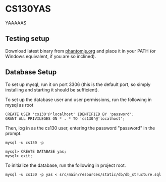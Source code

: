 # CS130YAS
YAAAAAS

## Testing setup
Download latest binary from [phantomjs.org](http://phantomjs.org/download.html) and place it in your PATH (or Windows equivalent, if you are so inclined).

## Database Setup
To set up mysql, run it on port 3306 (this is the default port, so simply installing and starting it should be sufficient).


To set up the database user and user permissions, run the following in mysql as root
``` 
CREATE USER 'cs130'@'localhost' IDENTIFIED BY 'password';
GRANT ALL PRIVILEGES ON * . * TO 'cs130'@'localhost';
```

Then, log in as the cs130 user, entering the password "password" in the prompt.
```
mysql -u cs130 -p

mysql> CREATE DATABASE yas;
mysql> exit;
```

To initialize the database, run the following in project root.
```
mysql -u cs130 -p yas < src/main/resources/static/db/db_structure.sql
```
